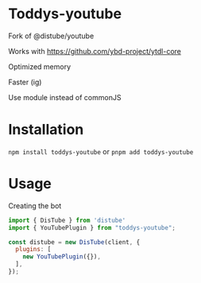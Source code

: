 # Toddys-youtube


Fork of @distube/youtube

Works with https://github.com/ybd-project/ytdl-core

Optimized memory

Faster (ig)

Use module instead of commonJS


# Installation

```npm install toddys-youtube``` or ```pnpm add toddys-youtube```

# Usage

Creating the bot
```js
import { DisTube } from 'distube'
import { YouTubePlugin } from "toddys-youtube";

const distube = new DisTube(client, {
  plugins: [
    new YouTubePlugin({}),
  ],
});
```